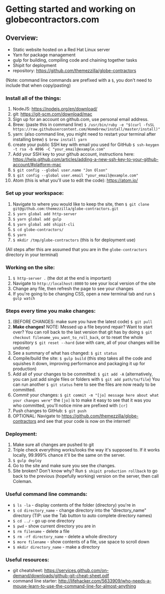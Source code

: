# Getting started and working on globecontractors.com

## Overview:
* Static website hosted on a Red Hat Linux server
* Yarn for package management
* gulp for building, compiling code and chaining together tasks
* Shipit for deployment
* repository: https://github.com/themezzilla/globe-contractors

(Note: command line commands are prefixed with a `$`, you don't need to include that when copy/pasting)
### Install all of the things:
1. NodeJS: https://nodejs.org/en/download/
2. git: https://git-scm.com/download/mac
3. Sign up for an account on github.com, use personal email address.
4. Brew: (paste this in command line) `$ /usr/bin/ruby -e "$(curl -fsSL https://raw.githubusercontent.com/Homebrew/install/master/install)"`
5. yarn: (also command line, you might need to restart your terminal after installing brew) `$ brew install yarn`
6. create your public SSH key with email you used for GitHub `$ ssh-keygen -t rsa -b 4096 -C "your_email@example.com"`
7. Add your SSH key to your github account, instructions here: https://help.github.com/articles/adding-a-new-ssh-key-to-your-github-account/#platform-mac
8. `$ git config --global user.name "Jon Olson"`
9. `$ git config --global user.email "your_email@example.com"`
10. Atom (this is what you'll use to edit the code): https://atom.io/

### Set up your workspace:
1. Navigate to where you would like to keep the site, then `$ git clone git@github.com:themezzilla/globe-contractors.git`
2. `$ yarn global add http-server`
3. `$ yarn global add gulp`
4. `$ yarn global add shipit-cli`
5. `$ cd globe-contractors/`
6. `$ yarn`
7. `$ mkdir /tmp/globe-contractors` (this is for deployment use)

(All steps after this are assumed that you are in the `globe-contractors` directory in your terminal)
### Working on the site:
1.  `$ http-server .` (the dot at the end is important)
2. Navigate to `http://localhost:8080` to see your local version of the site
3. Change any file, then refresh the page to see your changes
4. If you're going to be changing CSS, open a new terminal tab and run `$ gulp watch`

### Steps every time you make changes:
1. (BEFORE CHANGES: make sure you have the latest code) `$ git pull`
2. **Make changes!** NOTE: Messed up a file beyond repair? Want to start over? You can roll back to the last version that git has by doing `$ git checkout filename_you_want_to_roll_back`, or to reset the whole repository `$ git reset --hard` (use with care, all of your changes will be undone)
3. See a summary of what has changed: `$ git status`
4. Compile/build the site: `$ gulp build` (this step takes all the code and squishes it down, improving performance and packaging it up for production)
5. Add all of your changes to be committed: `$ git add -A` (alternatively, you can just add single files or folders with `$ git add path/to/file`) You can run another `$ git status` here to see the files are now ready to be committed.
6. *Commit* your changes: `$ git commit -m "[jo] message here about what your changes were"` the `[jo]` is to make it easy to see that it was you who committed, you'll notice mine are prefixed with `[cr]`
7. Push changes to GitHub: `$ git push`
8. OPTIONAL: Navigate to https://github.com/themezzilla/globe-contractors and see that your code is now on the internet!

### Deployment:
1. Make sure all changes are pushed to git
2. Triple check everything works/looks the way it's supposed to. If it works locally, 99.999% chance it'll be the same on the server.
3. `$ gulp deploy`
4. Go to the site and make sure you see the changes.
5. Site broken? Don't know why? Run `$ shipit production rollback` to go back to the previous (hopefully working) version on the server, then call Coleman.

### Useful command line commands:
* `$ ls -la` - display contents of the folder (directory) you're in
* `$ cd directory_name` - change directory into the "directory_name" directory (TIP: use the Tab button to auto complete directory names)
* `$ cd ../` - go up one directory
* `$ pwd` - show current directory you are in
* `$ rm filename` - delete a file
* `$ rm -rf directory_name` - delete a whole directory
* `$ more filename` - show contents of a file, use space to scroll down
* `$ mkdir directory_name` - make a directory

### Useful resources:
* git cheatsheet: https://services.github.com/on-demand/downloads/github-git-cheat-sheet.pdf
* command line starter: http://lifehacker.com/5633909/who-needs-a-mouse-learn-to-use-the-command-line-for-almost-anything
